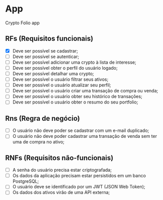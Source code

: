 # App

Crypto Folio app

## RFs (Requisitos funcionais)

- [x] Deve ser possível se cadastrar;
- [ ] Deve ser possível se autenticar;
- [ ] Deve ser possível adicionar uma crypto à lista de interesse;
- [ ] Deve ser possível obter o perfil do usuário logado;
- [ ] Deve ser possível detalhar uma crypto;
- [ ] Deve ser possível o usuário filtrar seus ativos;
- [ ] Deve ser possível o usuário atualizar seu perfil;
- [ ] Deve ser possível o usuário criar uma transação de compra ou venda;
- [ ] Deve ser possível o usuário obter seu histórico de transações;
- [ ] Deve ser possível o usuário obter o resumo do seu portfolio;

## Rns (Regra de negócio)

- [ ] O usuário não deve poder se cadastrar com um e-mail duplicado;
- [ ] O usuário não deve poder cadastrar uma transação de venda sem ter uma de compra no ativo;

## RNFs (Requisitos não-funcionais)

- [ ] A senha do usuário precisa estar criptografada;
- [ ] Os dados da aplicação precisam estar persistidos em um banco PostgreSQL;
- [ ] O usuário deve se identificado por um JWT (JSON Web Token);
- [ ] Os dados dos ativos virão de uma API externa;